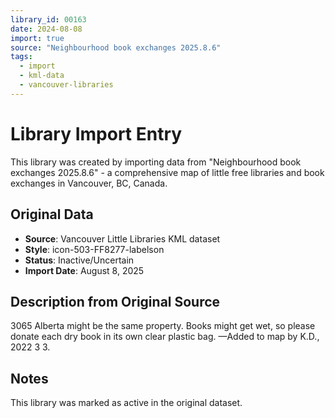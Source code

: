 ```yaml
---
library_id: 00163
date: 2024-08-08
import: true
source: "Neighbourhood book exchanges 2025.8.6"
tags:
  - import
  - kml-data
  - vancouver-libraries
---
```


# Library Import Entry

This library was created by importing data from "Neighbourhood book exchanges 2025.8.6" - a comprehensive map of little free libraries and book exchanges in Vancouver, BC, Canada.

## Original Data

- **Source**: Vancouver Little Libraries KML dataset
- **Style**: icon-503-FF8277-labelson
- **Status**: Inactive/Uncertain
- **Import Date**: August 8, 2025

## Description from Original Source

3065 Alberta might be the same property.
Books might get wet, so please donate each dry book in its own clear plastic bag.
—Added to map by K.D., 2022 3 3. 



## Notes

This library was marked as active in the original dataset.
